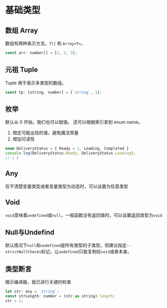 # 基础类型

## 数组 Array
数组有两种表示方法，`T[]` 和 `Array<T>`。
```js
const arr: number[] = [1, 2, 3];
```

## 元祖 Tuple
Tuple 用于表示多类型的数组。
```js
const tp: [string, number] = [`string`, 1];
```

## 枚举
默认从 0 开始，我们也可以赋值。
还可以根据索引拿到 enum name。
1. 限定可能出现的值，避免魔法常量
2. 增加可读性
```js
enum DeliveryStatus = { Ready = 1, Loading, Completed }
console.log(DeliveryStatus.Ready, DeliveryStatus.Loading);
// 1 2
```

## Any
在不清楚变量类型或者变量类型为动态时，可以设置为任意类型

## Void
`void`意味着`undefined`或`null`，一般函数没有返回值时，可以设置返回类型为`void`

## Null与Undefind
默认情况下`null`和`undefined`是所有类型的子类型。但建议指定`--strictNullChecks`标记，让`undefined`只能复制给`void`或者本身。

## 类型断言
暗示编译器，我已进行关键的检查
```js
let str: any = `string`;
const strLength: number = (str as string).length;
str = 1;
```